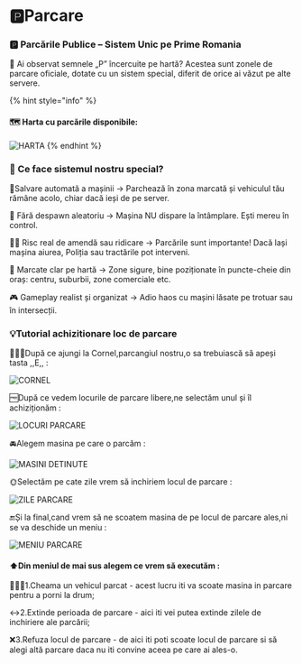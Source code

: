 # 🅿️Parcare

### 🅿️ Parcările Publice – Sistem Unic pe Prime Romania

🔴 Ai observat semnele „P” încercuite pe hartă? Acestea sunt zonele de parcare oficiale, dotate cu un sistem special, diferit de orice ai văzut pe alte servere.

{% hint style="info" %}
#### 🗺️ Harta cu parcările disponibile:

<img src="../.gitbook/assets/HARTA-Parcari.png" alt="HARTA" data-size="original">
{% endhint %}

### 🔧 Ce face sistemul nostru special?

📍Salvare automată a mașinii → Parchează în zona marcată și vehiculul tău rămâne acolo, chiar dacă ieși de pe server.

🧠 Fără despawn aleatoriu → Mașina NU dispare la întâmplare. Ești mereu în control.

👮‍♂️ Risc real de amendă sau ridicare → Parcările sunt importante! Dacă lași mașina aiurea, Poliția sau tractările pot interveni.

🧭 Marcate clar pe hartă → Zone sigure, bine poziționate în puncte-cheie din oraș: centru, suburbii, zone comerciale etc.

🎮 Gameplay realist și organizat → Adio haos cu mașini lăsate pe trotuar sau în intersecții.

### 💡Tutorial achizitionare loc de parcare

🧔🏽‍♂️După ce ajungi la Cornel,parcangiul nostru,o sa trebuiască să apeși tasta ,,E,, :

![CORNEL](../.gitbook/assets/{4070C5A9-7F14-499B-B1CC-441ED7CA41B8}.png)

🆓După ce vedem locurile de parcare libere,ne selectăm unul și îl achiziționăm :

![LOCURI PARCARE](../.gitbook/assets/{94C01504-7002-4C1C-857D-84CEAF6ED3BB}.png)

🚘Alegem masina pe care o parcăm :

![MASINI DETINUTE](../.gitbook/assets/{383E06C5-A8CA-4DAC-B98D-4C5DBCB13B14}.png)

🌞Selectăm pe cate zile vrem să inchiriem locul de parcare :

![ZILE PARCARE](../.gitbook/assets/{3C38174C-B262-4A9E-86ED-724F389E0321}.png)

🔚Și la final,cand vrem să ne scoatem masina de pe locul de parcare ales,ni se va deschide un meniu :

![MENIU PARCARE](../.gitbook/assets/{78D556BD-EFD6-40DF-832F-9197D8876A85}.png)

#### ⬆️Din meniul de mai sus alegem ce vrem să executăm :

🙋🏻‍♂️1.Cheama un vehicul parcat - acest lucru iti va scoate masina in parcare pentru a porni la drum;

↔️2.Extinde perioada de parcare - aici iti vei putea extinde zilele de inchiriere ale parcării;

❌3.Refuza locul de parcare - de aici iti poti scoate locul de parcare si să alegi altă parcare daca nu iti convine aceea pe care ai ales-o.
